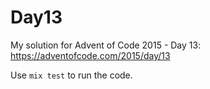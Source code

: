 # Day13

My solution for Advent of Code 2015 - Day 13: https://adventofcode.com/2015/day/13

Use `mix test` to run the code.

